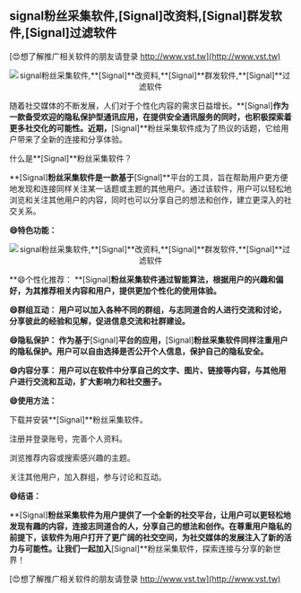 ## **signal粉丝采集软件,**[Signal]**改资料,**[Signal]**群发软件,**[Signal]**过滤软件**

[😍想了解推广相关软件的朋友请登录 http://www.vst.tw](http://www.vst.tw)

 <center><img src="https://vst.tw/MP4/tuiguang/png/6.png" alt="signal粉丝采集软件,**[Signal]**改资料,**[Signal]**群发软件,**[Signal]**过滤软件"></center>

随着社交媒体的不断发展，人们对于个性化内容的需求日益增长。**[Signal]**作为一款备受欢迎的隐私保护型通讯应用，在提供安全通讯服务的同时，也积极探索着更多社交化的可能性。近期，**[Signal]**粉丝采集软件成为了热议的话题，它给用户带来了全新的连接和分享体验。

什么是**[Signal]**粉丝采集软件？

**[Signal]**粉丝采集软件是一款基于**[Signal]**平台的工具，旨在帮助用户更方便地发现和连接同样关注某一话题或主题的其他用户。通过该软件，用户可以轻松地浏览和关注其他用户的内容，同时也可以分享自己的想法和创作，建立更深入的社交关系。

**😄特色功能：**

 <center><img src="https://vst.tw/MP4/tuiguang/png/4.png" alt="signal粉丝采集软件,**[Signal]**改资料,**[Signal]**群发软件,**[Signal]**过滤软件"></center>

**😄个性化推荐： **[Signal]**粉丝采集软件通过智能算法，根据用户的兴趣和偏好，为其推荐相关内容和用户，提供更加个性化的使用体验。**

**😄群组互动： 用户可以加入各种不同的群组，与志同道合的人进行交流和讨论，分享彼此的经验和见解，促进信息交流和社群建设。**

**😄隐私保护： 作为基于**[Signal]**平台的应用，**[Signal]**粉丝采集软件同样注重用户的隐私保护。用户可以自由选择是否公开个人信息，保护自己的隐私安全。**

**😄内容分享： 用户可以在软件中分享自己的文字、图片、链接等内容，与其他用户进行交流和互动，扩大影响力和社交圈子。**

**😄使用方法：**

下载并安装**[Signal]**粉丝采集软件。

注册并登录账号，完善个人资料。

浏览推荐内容或搜索感兴趣的主题。

关注其他用户，加入群组，参与讨论和互动。

**😄结语：**

**[Signal]**粉丝采集软件为用户提供了一个全新的社交平台，让用户可以更轻松地发现有趣的内容，连接志同道合的人，分享自己的想法和创作。在尊重用户隐私的前提下，该软件为用户打开了更广阔的社交空间，为社交媒体的发展注入了新的活力与可能性。让我们一起加入**[Signal]**粉丝采集软件，探索连接与分享的新世界！

[😍想了解推广相关软件的朋友请登录 http://www.vst.tw](http://www.vst.tw)



